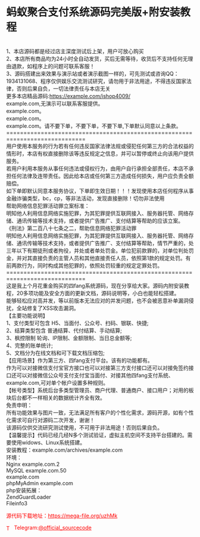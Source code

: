 # 蚂蚁聚合支付系统源码完美版+附安装教程

<br>1、本店源码都是经过店主深度测试后上架，用户可放心购买<br>2、本店所有商品均为24小时全自动发货，买后无需等待，收货后不支持任何无理由退款，如程序上的问题可联系客服！<br>3、源码搭建出来效果与演示站或者演示截图一样的，可先测试或咨询QQ：1934131068、程序仅供娱乐交流测试研究，请勿用于非法用途，不得违反国家法律，否则后果自负，一切法律责任与本店无关<br>更多本店精品源码:https://example.com/ishop4009/<br>example.com,无演示可以联系客服提供。<br>example.com。<br>example.com。<br>example.com。请不要下单，不要下单，不要下单,下单默认同意以上条款。<br>=============================================================================<br>用户使用本服务的行为若有任何违反国家法律法规或侵犯任何第三方的合法权益的情形时，本店有权直接删除该等违反规定之信息，并可以暂停或终止向该用户提供服务。<br>若用户利用本服务从事任何违法或侵权行为，由用户自行承担全部责任，本店不承担任何法律及连带责任。因此给本店或任何第三方造成任何损失，用户应负责全额赔偿。<br>如下单即默认同意本服务协议，下单即生效日期！！！发现使用本店任何程序从事金融诈骗类型，bc，cp，等非法活动，发现直接删除！切勿非法使用<br>帮助网络信息犯罪活动罪立案标准：<br>明知他人利用信息网络实施犯罪，为其犯罪提供互联网接入、服务器托管、网络存储、通讯传输等技术支持，或者提供广告推广、支付结算等帮助的应该立案。<br>《刑法》第二百八十七条之二，帮助信息网络犯罪活动罪<br>明知他人利用信息网络实施犯罪，为其犯罪提供互联网接入、服务器托管、网络存储、通讯传输等技术支持，或者提供广告推广、支付结算等帮助，情节严重的，处三年以下有期徒刑或者拘役，并处或者单处罚金。单位犯前款罪的，对单位判处罚金，并对其直接负责的主管人员和其他直接责任人员，依照第1款的规定处罚。有前两款行为，同时构成其他犯罪的，依照处罚较重的规定定罪处罚。<br>=============================================================================<br>这是我上个月花重金购买的四fang系统源码，现在分享给大家。源码内附安装教程，20多项功能及安全方面的更新文档，源码说明等，小白也能轻松搭建。<br>能够轻松应对高并发，等以前版本无法应对的并发问题，也不会被恶意补单漏洞侵扰，全站修复了XSS攻击漏洞。<br>【主要功能说明】<br>1、支付类型可包含 H5、当面付、公众号、扫码、银联、快捷;<br>2、结算类型包含 普通结算、代付结算、手动结算;<br>3、枫控限制 轮询、IP限制、金额限制、当日总金额等;<br>4、完整的账单统计;<br>5、文档分为在线文档和可下载文档压缩包;<br>【应用场景】作为第三方、四fang支付平台。该有的功能都有。<br>作为可以对接微信支付宝官方接口也可以对接第三方支付接口还可以对接免签约接口还可以对接微信公众号支付支付宝当面付、对接其他四fang支付系统、example.com,可对单个帐户设置多种规则。<br>【帐号类型】系统后台多类型管理员、商户代理、普通商户、接口用户；对用的板块后台都不一样相关的数据统计齐全有效。<br>免责申明：<br>所有功能效果与图片一致，无法满足所有客户的个性化需求，源码开源，如有个性化需求可自行对源码二次开发，谢谢！<br>该源码仅供交流研究测试使用，不可用于非法用途！否则后果自负。<br>【温馨提示】代码已经几经N多个测试验证，虚拟主机空间不支持平台搭建的。需要使用widows、Linux系统搭建。<br>安装教程：example.com/archives/example.com<br>环境：<br>Nginx example.com.2<br>MySQL example.com.50<br>example.com<br>phpMyAdmin example.com<br>php安装拓展：<br>ZendGuardLoader<br>Fileinfo3<br>


<p style="color: red;">源代码下载地址：<a href="https://mega-file.org/uzhMk" style="color: red;">https://mega-file.org/uzhMk</a></p><p style="color: red;"><img src="https://cdn-icons-png.flaticon.com/512/2111/2111646.png" alt="Telegram Icon" style="width: 16px; vertical-align: middle; margin-right: 5px;">Telegram:<a href="https://t.me/official_sourcecode" style="color: red;">@official_sourcecode</a></p>